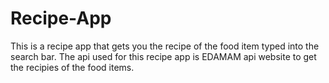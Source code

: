 # Recipe-App
This is a recipe app that gets you the recipe of the food item typed into the search bar.
The api used for this recipe app is EDAMAM api website to get the recipies of the food items.
